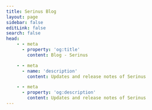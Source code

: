 ```yaml
---
title: Serinus Blog
layout: page
sidebar: false
editLink: false
search: false
head:
    - - meta
      - property: 'og:title'
        content: Blog - Serinus

    - - meta
      - name: 'description'
        content: Updates and release notes of Serinus

    - - meta
      - property: 'og:description'
        content: Updates and release notes of Serinus
---
```


<script setup>
    import Blog from '../components/blog.vue'
</script>

<Blog
	:posts="[
    {
      title: 'Serinus VS Serverpod VS Dart Frog - A Comparison',
      src: '/blog/serinus_vs_serverpod_dartfrog/serinus_vs_serverpod_dartfrog.webp',
      alt: 'Serinus VS Serverpod VS Dart Frog - A Comparison',
      date: '29 Nov 2024',
      href: '/blog/serinux_vs_serverpod_dartfrog',
    },
    {
      title: 'Serinus 1.0 - Primavera',
      src: '/blog/serinus_1_0/serinus_1_0.webp',
      alt: 'Serinus 1.0 - Primavera',
      date: '26 Nov 2024',
      href: '/blog/serinus_1_0',
    },
    {
      title: 'The goal of Serinus',
      src: '/blog/the_goal_of_serinus/the_goal_of_serinus.webp',
      alt: 'The goal of Serinus',
      date: '04 Nov 2024',
      href: '/blog/the_goal_of_serinus',
    },
		{
			title: 'Serinus 0.6 - Welcome to the Meta-World',
			src: '/blog/serinus_0_6/serinus_0_6.webp',
			alt: 'Serinus 0.6 - Welcome to the Meta-World',
			date: '1 Aug 2024',
			href: '/blog/serinus_0_6',
		},
	]"
/>
